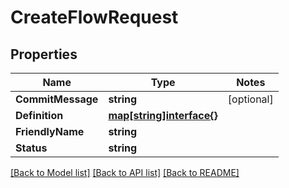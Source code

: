 # CreateFlowRequest

## Properties
Name | Type | Notes
------------ | ------------- | -------------
**CommitMessage** | **string** | [optional] 
**Definition** | [**map[string]interface{}**](.md) | 
**FriendlyName** | **string** | 
**Status** | **string** | 

[[Back to Model list]](../README.md#documentation-for-models) [[Back to API list]](../README.md#documentation-for-api-endpoints) [[Back to README]](../README.md)


